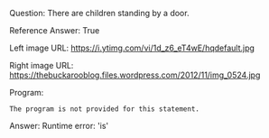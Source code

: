 Question: There are children standing by a door.

Reference Answer: True

Left image URL: https://i.ytimg.com/vi/1d_z6_eT4wE/hqdefault.jpg

Right image URL: https://thebuckarooblog.files.wordpress.com/2012/11/img_0524.jpg

Program:

```
The program is not provided for this statement.
```
Answer: Runtime error: 'is'

